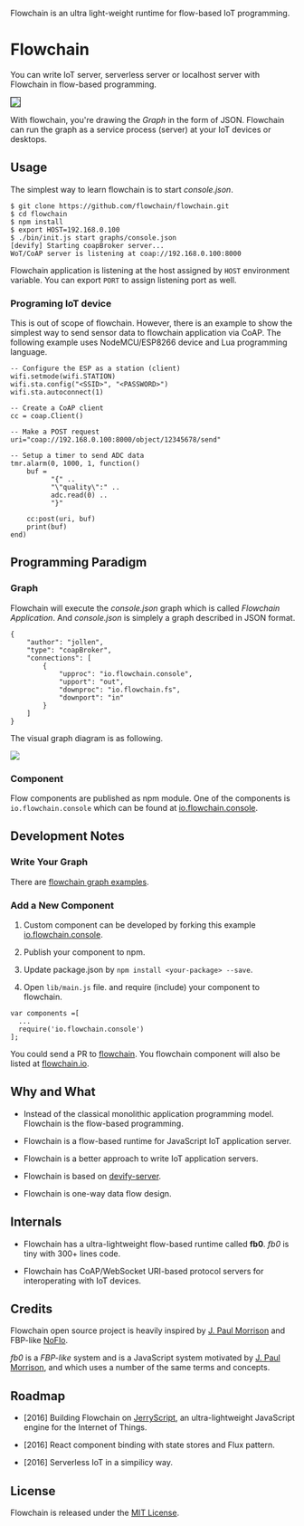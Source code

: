 Flowchain is an ultra light-weight runtime for flow-based IoT programming.

# Flowchain

You can write IoT server, serverless server or localhost server with Flowchain in flow-based programming.

<img src="https://raw.githubusercontent.com/flowchain/flowchain/master/screenshots/usage0.gif?v0.1" border="1" />

With flowchain, you're drawing the *Graph* in the form of JSON. Flowchain can run the graph as a service process (server) at your IoT devices or desktops.

## Usage

The simplest way to learn flowchain is to start *console.json*.

```
$ git clone https://github.com/flowchain/flowchain.git
$ cd flowchain
$ npm install
$ export HOST=192.168.0.100
$ ./bin/init.js start graphs/console.json 
[devify] Starting coapBroker server...
WoT/CoAP server is listening at coap://192.168.0.100:8000
```

Flowchain application is listening at the host assigned by ```HOST``` environment variable. You can export ```PORT``` to assign listening port as well.

### Programing IoT device

This is out of scope of flowchain. However, there is an example to show the simplest way to send sensor data to flowchain application via CoAP. The following example uses NodeMCU/ESP8266 device and Lua programming language.

```
-- Configure the ESP as a station (client)
wifi.setmode(wifi.STATION)  
wifi.sta.config("<SSID>", "<PASSWORD>")  
wifi.sta.autoconnect(1)

-- Create a CoAP client
cc = coap.Client()

-- Make a POST request
uri="coap://192.168.0.100:8000/object/12345678/send"

-- Setup a timer to send ADC data
tmr.alarm(0, 1000, 1, function() 
    buf = 
          "{" ..
          "\"quality\":" ..
          adc.read(0) ..
          "}"
    
    cc:post(uri, buf)
    print(buf)
end)
```

## Programming Paradigm

### Graph

Flowchain will execute the *console.json* graph which is called *Flowchain Application*. And *console.json* is simplely a graph described in JSON format.

```
{
    "author": "jollen",
    "type": "coapBroker",
    "connections": [
        {
            "upproc": "io.flowchain.console",
            "upport": "out",
            "downproc": "io.flowchain.fs",
            "downport": "in"
        }
    ]
}
```

The visual graph diagram is as following.

![](https://cloud.githubusercontent.com/assets/1126021/17215664/409fd6ec-5510-11e6-80fb-371b6c3a724e.png)

### Component

Flow components are published as npm module. One of the components is ```io.flowchain.console``` which can be found at [io.flowchain.console](https://www.npmjs.com/package/io.flowchain.console).

## Development Notes

### Write Your Graph

There are [flowchain graph examples](https://github.com/flowchain/flowchain/tree/master/graphs).

### Add a New Component

1. Custom component can be developed by forking this example [io.flowchain.console](https://github.com/flowchain/io.flowchain.console).

2. Publish your component to npm.

3. Update package.json by ```npm install <your-package> --save```.

4. Open ```lib/main.js``` file. and require (include) your component to flowchain.

```
var components =[
  ...
  require('io.flowchain.console')
];
```

You could send a PR to [flowchain](https://github.com/flowchain/flowchain). You flowchain component will also be listed at [flowchain.io](http://flowchain.io).

## Why and What

* Instead of the classical monolithic application programming model. Flowchain is the flow-based programming.

* Flowchain is a flow-based runtime for JavaScript IoT application server. 

* Flowchain is a better approach to write IoT application servers. 

* Flowchain is based on [devify-server](https://github.com/DevifyPlatform/devify-server). 

* Flowchain is one-way data flow design.

## Internals

* Flowchain has a ultra-lightweight flow-based runtime called **fb0**. *fb0* is tiny with 300+ lines code.

* Flowchain has CoAP/WebSocket URI-based protocol servers for interoperating with IoT devices.

## Credits

Flowchain open source project is heavily inspired by [J. Paul Morrison](http://www.jpaulmorrison.com/) and FBP-like  [NoFlo](https://github.com/noflo/noflo).

*fb0* is a *FBP-like* system and is a JavaScript system motivated by [J. Paul Morrison](http://www.jpaulmorrison.com/), and which uses a number of the same terms and concepts.

## Roadmap

* [2016] Building Flowchain on [JerryScript](https://github.com/Samsung/jerryscript), an ultra-lightweight JavaScript engine for the Internet of Things.

* [2016] React component binding with state stores and Flux pattern.

* [2016] Serverless IoT in a simpilicy way. 

## License

Flowchain is released under the [MIT License](http://www.opensource.org/licenses/MIT).
